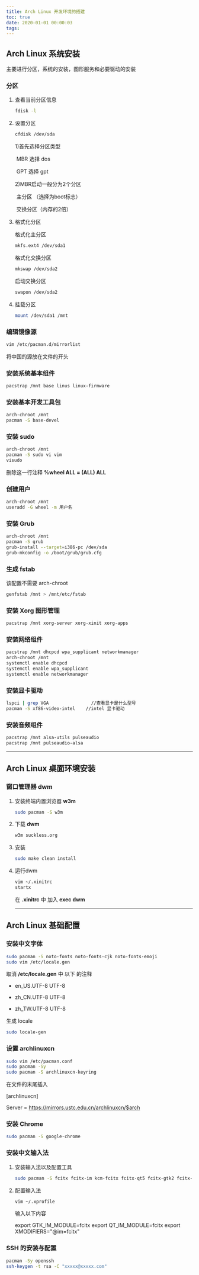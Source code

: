 ```yaml
---
title: Arch Linux 开发环境的搭建
toc: true
date: 2020-01-01 00:00:03
tags:
---
```




## Arch Linux 系统安装

主要进行分区，系统的安装，图形服务和必要驱动的安装

### 分区

1. 查看当前分区信息

   ```bash
   fdisk -l
   ```

2. 设置分区

   ```bash
   cfdisk /dev/sda
   ```

   1)首先选择分区类型

   ​	MBR 选择 dos	

   ​	GPT  选择 gpt 

    2)MBR启动一般分为2个分区

   ​	主分区   （选择为boot标志）

   ​	交换分区（内存的2倍）

3. 格式化分区

   格式化主分区

   ```bash
   mkfs.ext4 /dev/sda1
   ```

   格式化交换分区

   ```bash
   mkswap /dev/sda2
   ```

   启动交换分区

   ```bash
   swapon /dev/sda2
   ```

4. 挂载分区

   ```bash
   mount /dev/sda1 /mnt
   ```

### 编辑镜像源

```bash
vim /etc/pacman.d/mirrorlist
```

将中国的源放在文件的开头

### 安装系统基本组件

```bash
pacstrap /mnt base linus linux-firmware
```

### 安装基本开发工具包

```bash
arch-chroot /mnt
pacman -S base-devel
```

### 安装 sudo

```bash
arch-chroot /mnt
pacman -S sudo vi vim
visudo
```

删除这一行注释 **%wheel ALL = (ALL) ALL**

### 创建用户

```bash
arch-chroot /mnt
useradd -G wheel -m 用户名
```

### 安装 Grub

```bash
arch-chroot /mnt
pacman -S grub
grub-install --target=i386-pc /dev/sda
grub-mkconfig -o /boot/grub/grub.cfg
```

### 生成 fstab

该配置不需要 arch-chroot 

```bash
genfstab /mnt > /mnt/etc/fstab
```

### 安装 Xorg 图形管理

```bash
pacstrap /mnt xorg-server xorg-xinit xorg-apps
```

### 安装网络组件

```bash
pacstrap /mnt dhcpcd wpa_supplicant networkmanager
arch-chroot /mnt
systemctl enable dhcpcd
systemctl enable wpa_supplicant
systemctl enable networkmanager
```

### 安装显卡驱动

```bash
lspci | grep VGA				//查看显卡是什么型号
pacman -S xf86-video-intel	  //intel 显卡驱动
```

### 安装音频组件

```bash
pacstrap /mnt alsa-utils pulseaudio
pacstrap /mnt pulseaudio-alsa
```

------

## Arch Linux 桌面环境安装

### 窗口管理器 dwm 

1. 安装终端内置浏览器 **w3m**

   ```bash
   sudo pacman -S w3m
   ```

2. 下载 **dwm**

   ```bash
   w3m suckless.org
   ```

3. 安装

   ```bash
   sudo make clean install
   ```

4. 运行dwm

   ```bash
   vim ~/.xinitrc
   startx
   ```
   
   在 **.xinitrc** 中 加入 **exec dwm**
   
   ------
   
   
## Arch Linux 基础配置

###    安装中文字体

   ```bash
   sudo pacman -S noto-fonts noto-fonts-cjk noto-fonts-emoji
   sudo vim /etc/locale.gen
   ```

取消 **/etc/locale.gen** 中 以下 的注释

- en_US.UTF-8 UTF-8

- zh_CN.UTF-8 UTF-8

- zh_TW.UTF-8 UTF-8

生成 locale

```bash
sudo locale-gen
```

### 设置 archlinuxcn

```bash
sudo vim /etc/pacman.conf
sudo pacman -Sy
sudo pacman -S archlinuxcn-keyring
```

在文件的末尾插入

[archlinuxcn]

Server = https://mirrors.ustc.edu.cn/archlinuxcn/$arch

### 安装 Chrome

```bash
sudo pacman -S google-chrome
```

### 安装中文输入法

1. 安装输入法以及配置工具

   ```bash
   sudo pacman -S fcitx fcitx-im kcm-fcitx fcitx-qt5 fcitx-gtk2 fcitx-gtk3 fcitx-configtool
   ```

2. 配置输入法

   ```bash
   vim ~/.xprofile
   ```

   输入以下内容

   export GTK_IM_MODULE=fcitx 
   export QT_IM_MODULE=fcitx 
   export XMODIFIERS="@im=fcitx"

### SSH 的安装与配置

```bash
pacman -Sy openssh
ssh-keygen -t rsa -C "xxxxx@xxxxx.com"
```

